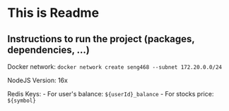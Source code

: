 # This is Readme

## Instructions to run the project (packages, dependencies, ...)

Docker network: `docker network create seng468 --subnet 172.20.0.0/24`

NodeJS Version: 16x

Redis Keys:
    - For user's balance: `${userId}_balance` 
    - For stocks price: `${symbol}`